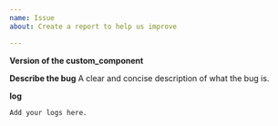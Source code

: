 ```yaml
---
name: Issue
about: Create a report to help us improve

---
```


**Version of the custom_component**
<!-- If you are not using the latest version, download and try that before opening a issue-->

**Describe the bug**
A clear and concise description of what the bug is.

**log**
<!-- issues without debug logging will be closed-->
```
Add your logs here.
```
